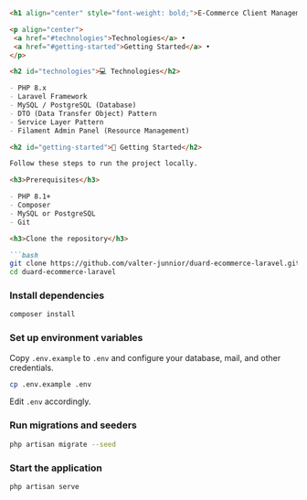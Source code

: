 ````markdown
<h1 align="center" style="font-weight: bold;">E-Commerce Client Management API 💻</h1>

<p align="center">
 <a href="#technologies">Technologies</a> • 
 <a href="#getting-started">Getting Started</a> • 
</p>

<h2 id="technologies">💻 Technologies</h2>

- PHP 8.x  
- Laravel Framework  
- MySQL / PostgreSQL (Database)  
- DTO (Data Transfer Object) Pattern  
- Service Layer Pattern  
- Filament Admin Panel (Resource Management)  

<h2 id="getting-started">🚀 Getting Started</h2>

Follow these steps to run the project locally.

<h3>Prerequisites</h3>

- PHP 8.1+  
- Composer  
- MySQL or PostgreSQL  
- Git  

<h3>Clone the repository</h3>

```bash
git clone https://github.com/valter-junnior/duard-ecommerce-laravel.git
cd duard-ecommerce-laravel
````

<h3>Install dependencies</h3>

```bash
composer install
```

<h3>Set up environment variables</h3>

Copy `.env.example` to `.env` and configure your database, mail, and other credentials.

```bash
cp .env.example .env
```

Edit `.env` accordingly.

<h3>Run migrations and seeders</h3>

```bash
php artisan migrate --seed
```

<h3>Start the application</h3>

```bash
php artisan serve
```